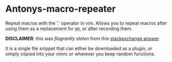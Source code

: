 # Antonys-macro-repeater
Repeat macros with the '.' operator in vim. Allows you to repeat macros after using them as a replacement for `@@`, or after recording them.

**DISCLAIMER**: this was *flagrantly stolen* from this [stackexchange answer](https://vi.stackexchange.com/questions/11210/can-i-repeat-a-macro-with-the-dot-operator).

It is a single file snippet that can either be downloaded as a plugin, or simply copied into your vimrc or wherever you keep random functions.
